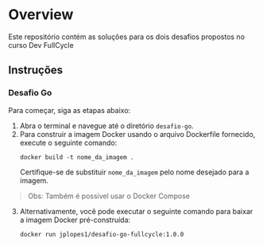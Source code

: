 # Overview

Este repositório contém as soluções para os dois desafios propostos no curso Dev FullCycle

## Instruções

### Desafio Go

Para começar, siga as etapas abaixo:

1. Abra o terminal e navegue até o diretório `desafio-go`.
2. Para construir a imagem Docker usando o arquivo Dockerfile fornecido, execute o seguinte comando:
   ```
   docker build -t nome_da_imagem .
   ```
   Certifique-se de substituir `nome_da_imagem` pelo nome desejado para a imagem.

> Obs: Também é possível usar o Docker Compose

3. Alternativamente, você pode executar o seguinte comando para baixar a imagem Docker pré-construída:
   ```
   docker run jplopes1/desafio-go-fullcycle:1.0.0
   ```

